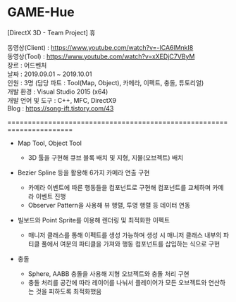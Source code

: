 # GAME-Hue
[DirectX 3D - Team Project] 휴

동영상(Client)    : https://www.youtube.com/watch?v=-ICA6lMnkI8
<br/>동영상(Tool)      : https://www.youtube.com/watch?v=xXEDjC7VByM
<br/>장르              : 어드벤처
<br/>날짜              : 2019.09.01 ~ 2019.10.01
<br/>인원              : 3명 (담당 파트 : Tool(Map, Object), 카메라, 이펙트, 충돌, 튜토리얼)
<br/>개발 환경         : Visual Studio 2015 (x64)
<br/>개발 언어 및 도구  : C++, MFC, DirectX9
<br/>Blog : https://song-ift.tistory.com/43

======================================================================

* Map Tool, Object Tool
  - 3D 툴을 구현해 큐브 블록 배치 및 지형, 지물(오브젝트) 배치

* Bezier Spline 등을 활용해 6가지 카메라 연출 구현
  - 카메라 이벤트에 따른 행동들을 컴포넌트로 구현해 컴포넌트를 교체하며 카메라 이벤트 진행
  - Observer Pattern을 사용해 뷰 행렬, 투영 행렬 등 데이터 연동

* 빌보드와 Point Sprite를 이용해 렌더링 및 최적화한 이펙트
  - 매니저 클래스를 통해 이펙트를 생성 가능하며 생성 시 매니저 클래스 내부의 파티클 풀에서 여분의 파티클을 가져와 행동 컴포넌트를 삽입하는 식으로 구현

* 충돌
  - Sphere, AABB 충돌을 사용해 지형 오브젝트와 충돌 처리 구현
  - 충돌 처리를 공간에 따라 레이어를 나눠서 플레이어가 모든 오브젝트와 연산하는 것을 피하도록 최적화했음

